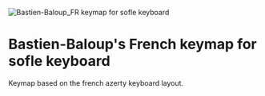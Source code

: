 ![Bastien-Baloup_FR keymap for sofle keyboard](https://i.imgur.com/Zlv1dj1.jpg)

# Bastien-Baloup's French keymap for sofle keyboard

Keymap based on the french azerty keyboard layout.
